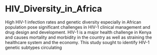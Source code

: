 # HIV_Diversity_in_Africa
High HIV-1 infection rates and genetic diversity especially in African population pose significant challenges in HIV-1 clinical management and drug design and development.
HIV-1 is a major health challenge in Kenya and causes mortality and morbidity in the country as well as straining the healthcare system and the economy.
This study sought to identify HIV-1 genetic subtypes circulating 
























